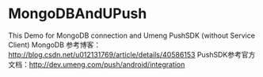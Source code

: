 # MongoDBAndUPush
This Demo for MongoDB connection and Umeng PushSDK (without Service Client)
MongoDB 参考博客：http://blog.csdn.net/u012131769/article/details/40586153
PushSDK参考官方文档：http://dev.umeng.com/push/android/integration
